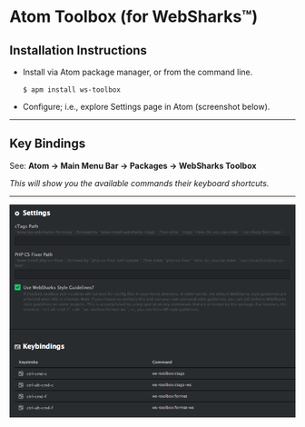 # Atom Toolbox (for WebSharks™)

## Installation Instructions

- Install via Atom package manager, or from the command line.

  ```
  $ apm install ws-toolbox
  ```

- Configure; i.e., explore Settings page in Atom (screenshot below).

---

## Key Bindings

See: **Atom → Main Menu Bar → Packages → WebSharks Toolbox**

_This will show you the available commands their keyboard shortcuts._

---

![](assets/settings.png)
